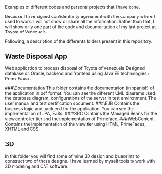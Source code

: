 Examples of different codes and personal projects that I have done. 

Because I have signed confidentiality agreement with the company where I used to work. I will not show or share all the information. Rather than that, I will show only one part of the code and documentation of my last project at Toyota of Venezuela.

Following, a description of the differents folders present in this repository.

## Waste Disposal App
Web application to process disposal of Toyota of Venezuela
Designed database on Oracle, backend and frontend using Java EE technologies + Prime Faces.

###\Documentation
This folder contains the documentation (in spanish) of the application in pdf format. You can see the different UML diagrams used, the database diagram, configurations of the server in test environment. The user manual and test certification document.
###\EJB
Contains the business logic and back end for the application. You can see the implementation of JPA, EJBs.
###\SRC
Contains the Managed Beans for the view controller tier and the implementation of Primeface.
###\WebContent
Contains the implementation of the view tier using HTML, PrimeFaces, XHTML and CSS. 

## 3D
In this folder you will find some of mine 3D design and blueprints to construct two of those designs. I have learned by myself tools to work with 3D modeling and CAT software.
